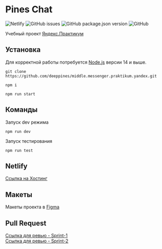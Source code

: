 # Pines Chat

![Netlify](https://img.shields.io/netlify/c5b4504e-ad65-42a5-a3c3-27421614fc84?style=flat-square)
![GitHub issues](https://img.shields.io/github/issues-raw/deeppines/middle.messenger.praktikum.yandex?style=flat-square)
![GitHub package.json version](https://img.shields.io/github/package-json/v/deeppines/middle.messenger.praktikum.yandex?style=flat-square)
![GitHub](https://img.shields.io/github/license/deeppines/middle.messenger.praktikum.yandex?style=flat-square)

Учебный проект [Яндекс.Практикум](https://practicum.yandex.ru/)

## Установка

Для корректной работы потребуется [Node.js](https://nodejs.org/) версии 14 и выше.

```shell
git clone https://github.com/deeppines/middle.messenger.praktikum.yandex.git
```

```shell
npm i
```

```shell
npm run start
```

## Команды

Запуск dev режима

```shell
npm run dev
```

Запуск тестирования

```shell
npm run test
```

## Netlify

[Ссылка на Хостинг](https://competent-clarke-aa0ae8.netlify.app/)

## Макеты

Макеты проекта в [Figma](https://www.figma.com/file/2HM1RtnaUzfmjMgRSyfSwy/WebChat?node-id=2%3A4)

## Pull Request

[Ссылка для ревью - Sprint-1](https://github.com/deeppines/middle.messenger.praktikum.yandex/pull/1)<br>
[Ссылка для ревью - Sprint-2](https://github.com/deeppines/middle.messenger.praktikum.yandex/pull/2)
